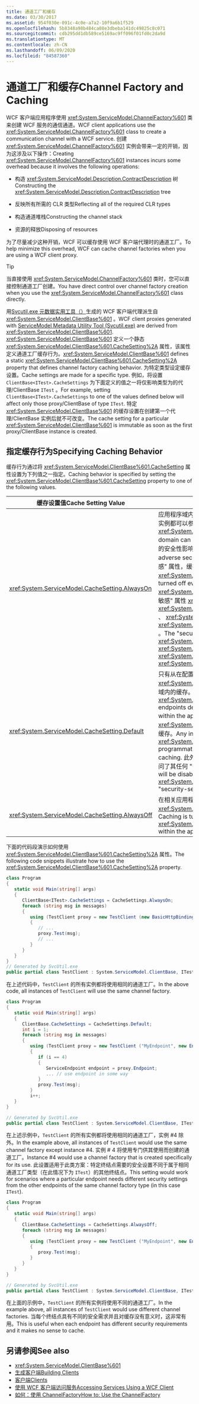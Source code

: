 ```yaml
---
title: 通道工厂和缓存
ms.date: 03/30/2017
ms.assetid: 954f030e-091c-4c0e-a7a2-10f9a6b1f529
ms.openlocfilehash: 5b8348a98b484ca08e3dbeba141dc49825c8c071
ms.sourcegitcommit: cdb295dd1db589ce5169ac9ff096f01fd0c2da9d
ms.translationtype: MT
ms.contentlocale: zh-CN
ms.lasthandoff: 06/09/2020
ms.locfileid: "84587360"
---
```

# <a name="channel-factory-and-caching"></a><span data-ttu-id="ee4e1-102">通道工厂和缓存</span><span class="sxs-lookup"><span data-stu-id="ee4e1-102">Channel Factory and Caching</span></span>

<span data-ttu-id="ee4e1-103">WCF 客户端应用程序使用 <xref:System.ServiceModel.ChannelFactory%601> 类来创建 WCF 服务的通信通道。</span><span class="sxs-lookup"><span data-stu-id="ee4e1-103">WCF client applications use the <xref:System.ServiceModel.ChannelFactory%601> class to create a communication channel with a WCF service.</span></span>  <span data-ttu-id="ee4e1-104">创建 <xref:System.ServiceModel.ChannelFactory%601> 实例会带来一定的开销，因为这涉及以下操作：</span><span class="sxs-lookup"><span data-stu-id="ee4e1-104">Creating <xref:System.ServiceModel.ChannelFactory%601> instances incurs some overhead because it involves the following operations:</span></span>

- <span data-ttu-id="ee4e1-105">构造 <xref:System.ServiceModel.Description.ContractDescription> 树</span><span class="sxs-lookup"><span data-stu-id="ee4e1-105">Constructing the <xref:System.ServiceModel.Description.ContractDescription> tree</span></span>

- <span data-ttu-id="ee4e1-106">反映所有所需的 CLR 类型</span><span class="sxs-lookup"><span data-stu-id="ee4e1-106">Reflecting all of the required CLR types</span></span>

- <span data-ttu-id="ee4e1-107">构造通道堆栈</span><span class="sxs-lookup"><span data-stu-id="ee4e1-107">Constructing the channel stack</span></span>

- <span data-ttu-id="ee4e1-108">资源的释放</span><span class="sxs-lookup"><span data-stu-id="ee4e1-108">Disposing of resources</span></span>

<span data-ttu-id="ee4e1-109">为了尽量减少这种开销，WCF 可以缓存使用 WCF 客户端代理时的通道工厂。</span><span class="sxs-lookup"><span data-stu-id="ee4e1-109">To help minimize this overhead, WCF can cache channel factories when you are using a WCF client proxy.</span></span>

> [!TIP]
> <span data-ttu-id="ee4e1-110">当直接使用 <xref:System.ServiceModel.ChannelFactory%601> 类时，您可以直接控制通道工厂创建。</span><span class="sxs-lookup"><span data-stu-id="ee4e1-110">You have direct control over channel factory creation when you use the <xref:System.ServiceModel.ChannelFactory%601> class directly.</span></span>

<span data-ttu-id="ee4e1-111">用[Svcutil.exe 元数据实用工具（）](../servicemodel-metadata-utility-tool-svcutil-exe.md)生成的 WCF 客户端代理派生自 <xref:System.ServiceModel.ClientBase%601> 。</span><span class="sxs-lookup"><span data-stu-id="ee4e1-111">WCF client proxies generated with [ServiceModel Metadata Utility Tool (Svcutil.exe)](../servicemodel-metadata-utility-tool-svcutil-exe.md) are derived from <xref:System.ServiceModel.ClientBase%601>.</span></span> <span data-ttu-id="ee4e1-112"><xref:System.ServiceModel.ClientBase%601> 定义一个静态 <xref:System.ServiceModel.ClientBase%601.CacheSetting%2A> 属性，该属性定义通道工厂缓存行为。</span><span class="sxs-lookup"><span data-stu-id="ee4e1-112"><xref:System.ServiceModel.ClientBase%601> defines a static <xref:System.ServiceModel.ClientBase%601.CacheSetting%2A> property that defines channel factory caching behavior.</span></span> <span data-ttu-id="ee4e1-113">为特定类型设定缓存设置。</span><span class="sxs-lookup"><span data-stu-id="ee4e1-113">Cache settings are made for a specific type.</span></span> <span data-ttu-id="ee4e1-114">例如，将设置 `ClientBase<ITest>.CacheSettings` 为下面定义的值之一将仅影响类型为的代理/ClientBase `ITest` 。</span><span class="sxs-lookup"><span data-stu-id="ee4e1-114">For example, setting  `ClientBase<ITest>.CacheSettings` to one of the values defined below will affect only those proxy/ClientBase of type `ITest`.</span></span> <span data-ttu-id="ee4e1-115">特定 <xref:System.ServiceModel.ClientBase%601> 的缓存设置在创建第一个代理/ClientBase 实例后就不可改变。</span><span class="sxs-lookup"><span data-stu-id="ee4e1-115">The cache setting for a particular <xref:System.ServiceModel.ClientBase%601> is immutable as soon as the first proxy/ClientBase instance is created.</span></span>

## <a name="specifying-caching-behavior"></a><span data-ttu-id="ee4e1-116">指定缓存行为</span><span class="sxs-lookup"><span data-stu-id="ee4e1-116">Specifying Caching Behavior</span></span>

<span data-ttu-id="ee4e1-117">缓存行为通过将 <xref:System.ServiceModel.ClientBase%601.CacheSetting> 属性设置为下列值之一指定。</span><span class="sxs-lookup"><span data-stu-id="ee4e1-117">Caching behavior is specified by setting the <xref:System.ServiceModel.ClientBase%601.CacheSetting> property to one of the following values.</span></span>

|<span data-ttu-id="ee4e1-118">缓存设置值</span><span class="sxs-lookup"><span data-stu-id="ee4e1-118">Cache Setting Value</span></span>|<span data-ttu-id="ee4e1-119">描述</span><span class="sxs-lookup"><span data-stu-id="ee4e1-119">Description</span></span>|
|-------------------------|-----------------|
|<xref:System.ServiceModel.CacheSetting.AlwaysOn>|<span data-ttu-id="ee4e1-120">应用程序域内的 <xref:System.ServiceModel.ClientBase%601> 的所有实例都可以参与缓存。</span><span class="sxs-lookup"><span data-stu-id="ee4e1-120">All instances of <xref:System.ServiceModel.ClientBase%601> within the app-domain can participate in caching.</span></span> <span data-ttu-id="ee4e1-121">开发人员已经确定对缓存没有不利的安全性影响。</span><span class="sxs-lookup"><span data-stu-id="ee4e1-121">The developer has determined that there are no adverse security implications to caching.</span></span> <span data-ttu-id="ee4e1-122">即使访问了上的 "安全敏感" 属性，缓存也不会关闭 <xref:System.ServiceModel.ClientBase%601> 。</span><span class="sxs-lookup"><span data-stu-id="ee4e1-122">Caching will not be turned off even if "security-sensitive" properties on <xref:System.ServiceModel.ClientBase%601> are accessed.</span></span> <span data-ttu-id="ee4e1-123">的 "安全敏感" 属性 <xref:System.ServiceModel.ClientBase%601> 是 <xref:System.ServiceModel.ClientBase%601.ClientCredentials%2A> 、 <xref:System.ServiceModel.ClientBase%601.Endpoint%2A> 和 <xref:System.ServiceModel.ClientBase%601.ChannelFactory%2A> 。</span><span class="sxs-lookup"><span data-stu-id="ee4e1-123">The "security-sensitive" properties of <xref:System.ServiceModel.ClientBase%601> are <xref:System.ServiceModel.ClientBase%601.ClientCredentials%2A>, <xref:System.ServiceModel.ClientBase%601.Endpoint%2A> and <xref:System.ServiceModel.ClientBase%601.ChannelFactory%2A>.</span></span>|
|<xref:System.ServiceModel.CacheSetting.Default>|<span data-ttu-id="ee4e1-124">只有从在配置文件中定义的终结点创建的 <xref:System.ServiceModel.ClientBase%601> 的实例才参与应用程序域内的缓存。</span><span class="sxs-lookup"><span data-stu-id="ee4e1-124">Only instances of <xref:System.ServiceModel.ClientBase%601> created from endpoints defined in configuration files participate in caching within the app-domain.</span></span> <span data-ttu-id="ee4e1-125">以编程方式在应用程序域内创建的 <xref:System.ServiceModel.ClientBase%601> 的任何实例都将不参与缓存。</span><span class="sxs-lookup"><span data-stu-id="ee4e1-125">Any instances of <xref:System.ServiceModel.ClientBase%601> created programmatically within that app-domain will not participate in caching.</span></span> <span data-ttu-id="ee4e1-126">此外， <xref:System.ServiceModel.ClientBase%601> 只要访问了其任何 "安全敏感" 属性，就会对实例禁用缓存。</span><span class="sxs-lookup"><span data-stu-id="ee4e1-126">Also, caching will be disabled for an instance of <xref:System.ServiceModel.ClientBase%601> once any of its "security-sensitive" properties is accessed.</span></span>|
|<xref:System.ServiceModel.CacheSetting.AlwaysOff>|<span data-ttu-id="ee4e1-127">在相关应用程序域内，已对特定类型的 <xref:System.ServiceModel.ClientBase%601> 的所有实例关闭缓存。</span><span class="sxs-lookup"><span data-stu-id="ee4e1-127">Caching is turned off for all instances of <xref:System.ServiceModel.ClientBase%601> of a particular type within the app-domain in question.</span></span>|

<span data-ttu-id="ee4e1-128">下面的代码段演示如何使用 <xref:System.ServiceModel.ClientBase%601.CacheSetting%2A> 属性。</span><span class="sxs-lookup"><span data-stu-id="ee4e1-128">The following code snippets illustrate how to use the <xref:System.ServiceModel.ClientBase%601.CacheSetting%2A> property.</span></span>

```csharp
class Program
{
   static void Main(string[] args)
   {
      ClientBase<ITest>.CacheSettings = CacheSettings.AlwaysOn;
      foreach (string msg in messages)
      {
         using (TestClient proxy = new TestClient (new BasicHttpBinding(), new EndpointAddress(address)))
         {
            // ...
            proxy.Test(msg);
            // ...
         }
      }
   }
}
// Generated by SvcUtil.exe
public partial class TestClient : System.ServiceModel.ClientBase, ITest { }
```

<span data-ttu-id="ee4e1-129">在上述代码中，`TestClient` 的所有实例都将使用相同的通道工厂。</span><span class="sxs-lookup"><span data-stu-id="ee4e1-129">In the above code, all instances of `TestClient` will use the same channel factory.</span></span>

```csharp
class Program
{
   static void Main(string[] args)
   {
      ClientBase.CacheSettings = CacheSettings.Default;
      int i = 1;
      foreach (string msg in messages)
      {
         using (TestClient proxy = new TestClient ("MyEndpoint", new EndpointAddress(address)))
         {
            if (i == 4)
            {
               ServiceEndpoint endpoint = proxy.Endpoint;
               ... // use endpoint in some way
            }
            proxy.Test(msg);
         }
         i++;
   }
}

// Generated by SvcUtil.exe
public partial class TestClient : System.ServiceModel.ClientBase, ITest {}
```

<span data-ttu-id="ee4e1-130">在上述示例中，`TestClient` 的所有实例都将使用相同的通道工厂，实例 #4 除外。</span><span class="sxs-lookup"><span data-stu-id="ee4e1-130">In the example above, all instances of `TestClient` would use the same channel factory except instance #4.</span></span> <span data-ttu-id="ee4e1-131">实例 # 4 将使用专门供其使用而创建的通道工厂。</span><span class="sxs-lookup"><span data-stu-id="ee4e1-131">Instance #4 would use a channel factory that is created specifically for its use.</span></span> <span data-ttu-id="ee4e1-132">此设置适用于此类方案：特定终结点需要的安全设置不同于属于相同通道工厂类型（在此情况下为 `ITest`）的其他终结点。</span><span class="sxs-lookup"><span data-stu-id="ee4e1-132">This setting would work for scenarios where a particular endpoint needs different security settings from the other endpoints of the same channel factory type (in this case `ITest`).</span></span>

```csharp
class Program
{
   static void Main(string[] args)
   {
      ClientBase.CacheSettings = CacheSettings.AlwaysOff;
      foreach (string msg in messages)
      {
         using (TestClient proxy = new TestClient ("MyEndpoint", new EndpointAddress(address)))
         {
            proxy.Test(msg);
         }
      }
   }
}

// Generated by SvcUtil.exe
public partial class TestClient : System.ServiceModel.ClientBase, ITest {}
```

<span data-ttu-id="ee4e1-133">在上面的示例中，`TestClient` 的所有实例将使用不同的通道工厂。</span><span class="sxs-lookup"><span data-stu-id="ee4e1-133">In the example above, all instances of `TestClient` would use different channel factories.</span></span> <span data-ttu-id="ee4e1-134">当每个终结点具有不同的安全需求并且对缓存没有意义时，这非常有用。</span><span class="sxs-lookup"><span data-stu-id="ee4e1-134">This is useful when each endpoint has different security requirements and it makes no sense to cache.</span></span>

## <a name="see-also"></a><span data-ttu-id="ee4e1-135">另请参阅</span><span class="sxs-lookup"><span data-stu-id="ee4e1-135">See also</span></span>

- <xref:System.ServiceModel.ClientBase%601>
- [<span data-ttu-id="ee4e1-136">生成客户端</span><span class="sxs-lookup"><span data-stu-id="ee4e1-136">Building Clients</span></span>](../building-clients.md)
- [<span data-ttu-id="ee4e1-137">客户端</span><span class="sxs-lookup"><span data-stu-id="ee4e1-137">Clients</span></span>](clients.md)
- [<span data-ttu-id="ee4e1-138">使用 WCF 客户端访问服务</span><span class="sxs-lookup"><span data-stu-id="ee4e1-138">Accessing Services Using a WCF Client</span></span>](../accessing-services-using-a-wcf-client.md)
- [<span data-ttu-id="ee4e1-139">如何：使用 ChannelFactory</span><span class="sxs-lookup"><span data-stu-id="ee4e1-139">How to: Use the ChannelFactory</span></span>](how-to-use-the-channelfactory.md)
